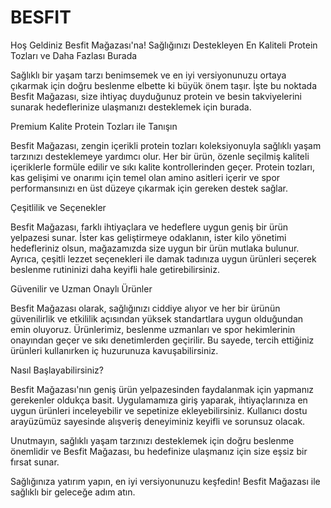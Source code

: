 # BESFIT
Hoş Geldiniz Besfit Mağazası'na! Sağlığınızı Destekleyen En Kaliteli Protein Tozları ve Daha Fazlası Burada

Sağlıklı bir yaşam tarzı benimsemek ve en iyi versiyonunuzu ortaya çıkarmak için doğru beslenme elbette ki büyük önem taşır. İşte bu noktada Besfit Mağazası, size ihtiyaç duyduğunuz protein ve besin takviyelerini sunarak hedeflerinize ulaşmanızı desteklemek için burada.

Premium Kalite Protein Tozları ile Tanışın

Besfit Mağazası, zengin içerikli protein tozları koleksiyonuyla sağlıklı yaşam tarzınızı desteklemeye yardımcı olur. Her bir ürün, özenle seçilmiş kaliteli içeriklerle formüle edilir ve sıkı kalite kontrollerinden geçer. Protein tozları, kas gelişimi ve onarımı için temel olan amino asitleri içerir ve spor performansınızı en üst düzeye çıkarmak için gereken destek sağlar.

Çeşitlilik ve Seçenekler

Besfit Mağazası, farklı ihtiyaçlara ve hedeflere uygun geniş bir ürün yelpazesi sunar. İster kas geliştirmeye odaklanın, ister kilo yönetimi hedefleriniz olsun, mağazamızda size uygun bir ürün mutlaka bulunur. Ayrıca, çeşitli lezzet seçenekleri ile damak tadınıza uygun ürünleri seçerek beslenme rutininizi daha keyifli hale getirebilirsiniz.

Güvenilir ve Uzman Onaylı Ürünler

Besfit Mağazası olarak, sağlığınızı ciddiye alıyor ve her bir ürünün güvenilirlik ve etkililik açısından yüksek standartlara uygun olduğundan emin oluyoruz. Ürünlerimiz, beslenme uzmanları ve spor hekimlerinin onayından geçer ve sıkı denetimlerden geçirilir. Bu sayede, tercih ettiğiniz ürünleri kullanırken iç huzurunuza kavuşabilirsiniz.

Nasıl Başlayabilirsiniz?

Besfit Mağazası'nın geniş ürün yelpazesinden faydalanmak için yapmanız gerekenler oldukça basit. Uygulamamıza giriş yaparak, ihtiyaçlarınıza en uygun ürünleri inceleyebilir ve sepetinize ekleyebilirsiniz. Kullanıcı dostu arayüzümüz sayesinde alışveriş deneyiminiz keyifli ve sorunsuz olacak.

Unutmayın, sağlıklı yaşam tarzınızı desteklemek için doğru beslenme önemlidir ve Besfit Mağazası, bu hedefinize ulaşmanız için size eşsiz bir fırsat sunar.

Sağlığınıza yatırım yapın, en iyi versiyonunuzu keşfedin! Besfit Mağazası ile sağlıklı bir geleceğe adım atın.
